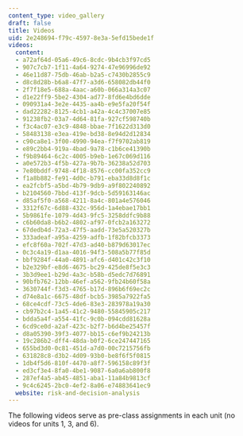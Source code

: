 ```yaml
---
content_type: video_gallery
draft: false
title: Videos
uid: 2e248694-f79c-4597-8e3a-5efd15bede1f
videos:
  content:
  - a72af64d-05a6-49c6-8cdc-9b4cb3f97cd5
  - 907c7cb7-1f11-4a64-9274-47e96996de92
  - 46e11d87-75db-46ab-b2a5-c7430b2855c9
  - d8c8d28b-b6a8-47f7-a3d6-658082db44f0
  - 2f7f18e5-688a-4aac-a60b-066a314a3c07
  - d1e22ff9-5be2-4304-ad77-8fd6e4bd6dde
  - 090931a4-3e2e-4435-aa4b-e9e5fa20f54f
  - dad22282-8125-4cb1-a42a-4c4c37007e85
  - 91238fb2-03a7-4d64-81fa-927cf598740b
  - f3c4ac07-e3c9-4848-bbae-7f1622d313d0
  - 58483138-e3ea-419e-bd38-8e94d2d12834
  - c90ca8e1-3f00-4990-94ea-f7f9702ab819
  - e89c2bb4-919a-4bad-9a78-c1b6ce41390b
  - f9b89464-6c2c-4005-b9eb-1e67c069d116
  - a0e572b3-4f5b-427a-9b7b-36238a52d703
  - 7e80bddf-9748-4f18-8576-cc00fa352cc9
  - f1a8b882-fe91-4d0c-b791-eba33d8d8f1c
  - ea2fcbf5-a5bd-4b79-9db9-a9f802240892
  - b2104560-7bbd-413f-9dcb-5d59163146ac
  - d85af5f0-a568-4211-8a4c-801a4e576046
  - 3312f67c-6d88-432c-956d-1a4ebae17bb1
  - 5b9861fe-1079-4d43-9fc5-3258ddfc9b88
  - c6b60da8-b6b2-4802-af97-0fcb2a163272
  - 67dedb4d-72a3-47f5-aadd-73e5a520327b
  - 333adeaf-a95a-4259-adfb-1f82bfcb3373
  - efc8f60a-702f-47d3-ad40-b879d63017ec
  - 0c3c4a19-d1aa-4016-94f3-508a5b77f85d
  - bbf9284f-44a0-4891-afc6-d401c42c3f10
  - b2e329bf-e8d6-4675-bc29-425de8f5e3c3
  - 3b3d9ee1-b29d-4a3c-b58b-d5edc7d76891
  - 90bfb762-12bb-46ef-a562-9fb24b60f58a
  - 3630744f-f3d3-4765-b17d-896b6f69ec2c
  - d74e8a1c-6675-48df-bcb5-3985a7922fa5
  - 68ce4cdf-73c5-4de6-83e3-283978a19a30
  - cb97b2c4-1a45-41c2-9480-55845905c217
  - bdda5a4f-a554-41fc-9c0b-094cdd81628a
  - 6cd9ce0d-a2af-423c-b2f7-b6d4be25457f
  - d8a05390-39f3-4077-bb15-c6ef9b24213b
  - 19c286b2-dff4-48da-b0f2-6ce247447165
  - 655bd3d0-0c81-451d-a7d0-00c7215756fb
  - 631828c8-d3b2-4d09-93b0-be8f6f5f0815
  - 1db4f5d6-810f-4470-a8f7-596158c89f3f
  - ed3cf3e4-8fa0-4be1-9087-6a0a6ab800f8
  - 287ef4a5-ab45-4851-aba1-11a84b9813cf
  - 9c4c6245-2bc0-4ef2-8a06-e74883641ec9
  website: risk-and-decision-analysis
---
```

The following videos serve as pre-class assignments in each unit (no videos for units 1, 3, and 6).